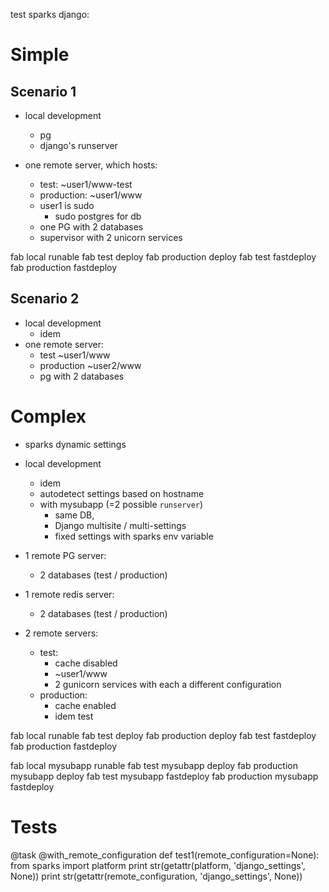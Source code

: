 test sparks django:

# Simple

## Scenario 1

- local development
    - pg
    - django's runserver

- one remote server, which hosts:
    - test: ~user1/www-test
    - production: ~user1/www
    - user1 is sudo
        - sudo postgres for db
    - one PG with 2 databases
    - supervisor with 2 unicorn services

fab local runable
fab test deploy
fab production deploy
fab test fastdeploy
fab production fastdeploy


## Scenario 2

- local development
    - idem
- one remote server:
    - test ~user1/www
    - production ~user2/www
    - pg with 2 databases



# Complex

- sparks dynamic settings
- local development
    - idem
    - autodetect settings based on hostname
    - with mysubapp (=2 possible `runserver`)
        - same DB,
        - Django multisite / multi-settings
        - fixed settings with sparks env variable

- 1 remote PG server:
    - 2 databases (test / production)
- 1 remote redis server:
    - 2 databases (test / production)
- 2 remote servers:
    - test:
        - cache disabled
        - ~user1/www
        - 2 gunicorn services with each a different configuration
    - production:
        - cache enabled
        - idem test

fab local runable
fab test deploy
fab production deploy
fab test fastdeploy
fab production fastdeploy

fab local mysubapp runable
fab test mysubapp deploy
fab production mysubapp deploy
fab test mysubapp fastdeploy
fab production mysubapp fastdeploy


# Tests

@task
@with_remote_configuration
def test1(remote_configuration=None):
    from sparks import platform
    print str(getattr(platform, 'django_settings', None))
    print str(getattr(remote_configuration, 'django_settings', None))
